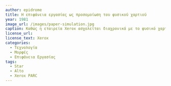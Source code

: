 ```yaml
---
author: epidrome
title: Η επιφάνεια εργασίας ως προσομοίωση του φυσικού χαρτιού 
year: 1981
image_url: /images/paper-simulation.jpg
caption: Καθώς η εταιρεία Xerox ασχολείται διαχρονικά με το φυσικό χαρτί και τις εκτυπώσεις, οι πελάτες της είναι, κυρίως, εκδοτικοί οργανισμοί και γενικά άτομα που εργάζονται στο γραφείο με έγγραφα που αποθηκεύονται σε φυσικό χαρτί. Με αυτόν τον τρόπο, όλες οι καινοτομίες του Alto μεταφέρθηκαν στο Star, δίνοντας έμφαση στη δυνατότητα προσομοίωσης του φυσικού χαρτιού στην οθόνη του υπολογιστή και γενικά στην επιφάνεια εργασίας με τις αντίστοιχες μεταφορές από το φυσικό γραφείο. 
license_url:
license_text: Xerox
categories:
  - Τεχνολογία
  - Μορφές
  - Επιφάνεια Εργασίας
tags:
  - Star
  - Alto
  - Xerox PARC
---
```

